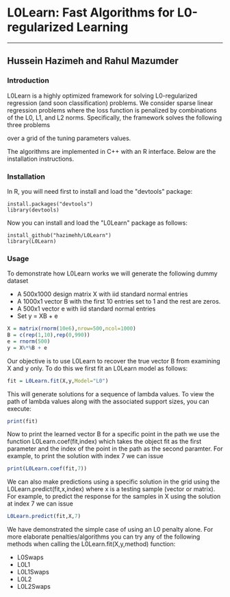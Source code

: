 # L0Learn: Fast Algorithms for L0-regularized Learning
***

## Hussein Hazimeh and Rahul Mazumder

### Introduction
L0Learn is a highly optimized framework for solving L0-regularized regression (and soon classification) problems. We consider sparse linear regression problems where the loss function is penalized by combinations of the L0, L1, and L2 norms. Specifically, the framework solves the following three problems


over a grid of the tuning parameters values. 

The algorithms are implemented in C++ with an R interface. Below are the installation instructions.

### Installation
In R, you will need first to install and load the "devtools" package:
```
install.packages("devtools")
library(devtools)
```
Now you can install and load the "L0Learn" package as follows:
```
install_github("hazimehh/L0Learn")
library(L0Learn)
```
### Usage
To demonstrate how L0Learn works we will generate the following dummy dataset
* A 500x1000 design matrix X with iid standard normal entries
* A 1000x1 vector B with the first 10 entries set to 1 and the rest are zeros.
* A 500x1 vector e with iid standard normal entries
* Set y  = XB + e
```R
X = matrix(rnorm(10e6),nrow=500,ncol=1000)
B = c(rep(1,10),rep(0,990))
e = rnorm(500)
y = X%*%B + e
```
Our objective is to use L0Learn to recover the true vector B from examining X and y only. To do this we first fit an L0Learn model as follows:
```R
fit = L0Learn.fit(X,y,Model="L0")
```
This will generate solutions for a sequence of lambda values. To view the path of lambda values along with the associated support sizes, you can execute:
```R
print(fit)
```
Now to print the learned vector B for a specific point in the path we use the function L0Learn.coef(fit,index) which takes the object fit as the first parameter and the index of the point in the path as the second paramter. For example, to print the solution with index 7 we can issue
```R
print(L0Learn.coef(fit,7))
```
We can also make predictions using a specific solution in the grid using the L0Learn.predict(fit,x,index) where x is a testing sample (vector or matrix). For example, to predict the response for the samples in X using the solution at index 7 we can issue
```R
L0Learn.predict(fit,X,7)
```
We have demonstrated the simple case of using an L0 penalty alone. For more elaborate penalties/algorithms you can try any of the following methods when calling the L0Learn.fit(X,y,method) function: 
* L0Swaps
* L0L1
* L0L1Swaps
* L0L2
* L0L2Swaps
